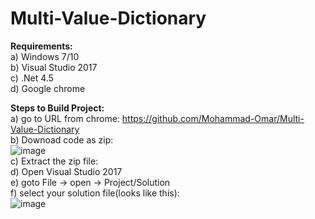 # Multi-Value-Dictionary
**Requirements:**  
  a) Windows 7/10  
  b) Visual Studio 2017  
  c) .Net 4.5  
  d) Google chrome  
  

**Steps to Build Project:**  
  a) go to URL from chrome: https://github.com/Mohammad-Omar/Multi-Value-Dictionary  
  b) Downoad code as zip:  
  ![image](https://user-images.githubusercontent.com/11328192/111386775-beca6780-867a-11eb-92af-a69aaba7149a.png)  
  c) Extract the zip file:  
  d) Open Visual Studio 2017  
  e) goto File -> open -> Project/Solution  
  f) select your solution file(looks like this):  
  ![image](https://user-images.githubusercontent.com/11328192/111387078-2bddfd00-867b-11eb-85b8-149730fd0db5.png)




  
